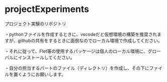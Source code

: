 # projectExperiments
プロジェクト実験のリポジトリ

・pythonファイルを作成するときに、vscodeだと仮想環境の構築を推奨されますが、githubの共有をするときに面倒なのでローカル環境で作成してください。

・それに従って、Flet等の使用するパッケージは個人のローカル環境に、グローバルにインストールしてください。

・自分の担当するパートのファイル（ディレクトリ）を作成し、その下にファイルを置くようにお願いします。
